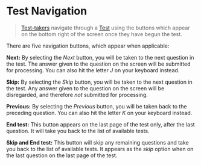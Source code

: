 <!--
created_at: 2018-10-30
authors:         
    - "Catherine Pease"
--> 


# Test Navigation

>[Test-takers](../appendix/glossary.md#test-taker) navigate through a [Test](../appendix/glossary.md#test) using the buttons which appear on the bottom right of the screen once they have begun the test.

There are five navigation buttons, which appear when applicable:

**Next:** By selecting the *Next* button, you will be taken to the next question in the test. The answer given to the question on the screen will be submitted for processing. You can also hit the letter *J* on your keyboard instead.

**Skip:** By selecting the *Skip* button, you will be taken to the next question in the test. Any answer given to the question on the screen will be disregarded, and therefore *not* submitted for processing.  

**Previous:** By selecting the *Previous* button, you will be taken back to the preceding question. You can also hit the letter *K* on your keyboard instead.

**End test:** This button appears on the last page of the test only, after the last question. It will take you back to the list of available tests.

**Skip and End test:** This button will skip any remaining questions and take you back to the list of available tests. It appears as the *skip* option when on the last question on the last page of the test.
